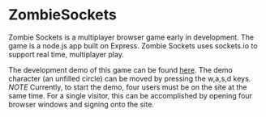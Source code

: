 # ZombieSockets

Zombie Sockets is a multiplayer browser game early in development. The game is a
node.js app built on Express. Zombie Sockets uses sockets.io to support real
time, multiplayer play.

The development demo of this game can be found [here][heroku]. The demo
character (an unfilled circle) can be moved by pressing the w,a,s,d keys.
*NOTE* Currently, to start the demo, four users must be on the site at
the same time. For a single visitor, this can be accomplished by opening
four browser windows and signing onto the site.

[heroku]: https://pure-wave-76976.herokuapp.com/
